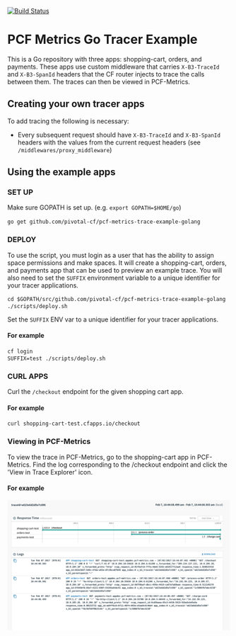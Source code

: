 [![Build Status](https://travis-ci.org/pivotal-cf/pcf-metrics-trace-example-golang.svg?branch=master)](https://travis-ci.org/pivotal-cf/pcf-metrics-trace-example-golang)

# PCF Metrics Go Tracer Example

This is a Go repository with three apps: shopping-cart, orders, and payments.
These apps use custom middleware that carries `X-B3-TraceId` and `X-B3-SpanId` headers that the CF router injects to trace the calls between them. The traces can then be viewed in PCF-Metrics.

## Creating your own tracer apps

To add tracing the following is necessary:

- Every subsequent request should have `X-B3-TraceId` and `X-B3-SpanId` headers with the values from the current request headers (see `/middlewares/proxy_middleware`)

## Using the example apps

### SET UP
Make sure GOPATH is set up. (e.g. `export GOPATH=$HOME/go`)

`go get github.com/pivotal-cf/pcf-metrics-trace-example-golang`

### DEPLOY
To use the script, you must login as a user that has the ability to assign space permissions and make spaces. It will create a shopping-cart, orders, and payments app that can be used to preview an example trace. You will also need to set the `SUFFIX` environment variable to a unique identifier for your tracer applications.

```
cd $GOPATH/src/github.com/pivotal-cf/pcf-metrics-trace-example-golang
./scripts/deploy.sh
```

Set the `SUFFIX` ENV var to a unique identifier for your tracer applications.

#### For example
```
cf login
SUFFIX=test ./scripts/deploy.sh
```

### CURL APPS
Curl the `/checkout` endpoint for the given shopping cart app.

#### For example
```
curl shopping-cart-test.cfapps.io/checkout
```

### Viewing in PCF-Metrics

To view the trace in PCF-Metrics, go to the shopping-cart app in PCF-Metrics.
Find the log corresponding to the /checkout endpoint and click the 'View in Trace Explorer' icon.

#### For example
![metrics-trace-example](metrics-trace-example.png)
